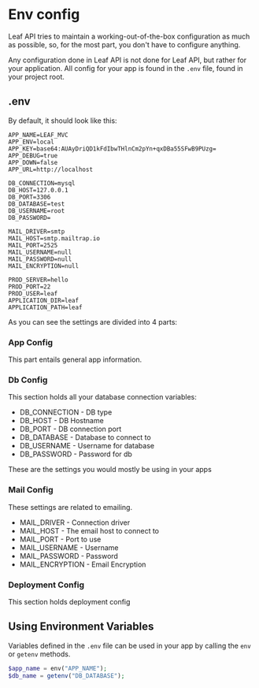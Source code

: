 # Env config

Leaf API tries to maintain a working-out-of-the-box configuration as much as possible, so, for the most part, you don't have to configure anything.

Any configuration done in Leaf API is not done for Leaf API, but rather for your application. All config for your app is found in the `.env` file, found in your project root.

## .env

By default, it should look like this:

```env
APP_NAME=LEAF_MVC
APP_ENV=local
APP_KEY=base64:AUAyDriQD1kFdIbwTHlnCm2pYn+qxDBa55SFwB9PUzg=
APP_DEBUG=true
APP_DOWN=false
APP_URL=http://localhost

DB_CONNECTION=mysql
DB_HOST=127.0.0.1
DB_PORT=3306
DB_DATABASE=test
DB_USERNAME=root
DB_PASSWORD=

MAIL_DRIVER=smtp
MAIL_HOST=smtp.mailtrap.io
MAIL_PORT=2525
MAIL_USERNAME=null
MAIL_PASSWORD=null
MAIL_ENCRYPTION=null

PROD_SERVER=hello
PROD_PORT=22
PROD_USER=leaf
APPLICATION_DIR=leaf
APPLICATION_PATH=leaf
```

As you can see the settings are divided into 4 parts:

### App Config

This part entails general app information.

### Db Config

This section holds all your database connection variables:

- DB_CONNECTION - DB type
- DB_HOST - DB Hostname
- DB_PORT - DB connection port
- DB_DATABASE - Database to connect to
- DB_USERNAME - Username for database
- DB_PASSWORD - Password for db

These are the settings you would mostly be using in your apps

### Mail Config

These settings are related to emailing.

- MAIL_DRIVER - Connection driver
- MAIL_HOST - The email host to connect to
- MAIL_PORT - Port to use
- MAIL_USERNAME - Username
- MAIL_PASSWORD - Password
- MAIL_ENCRYPTION - Email Encryption

### Deployment Config

This section holds deployment config

## Using Environment Variables

Variables defined in the `.env` file can be used in your app by calling the `env` or `getenv` methods.

```php
$app_name = env("APP_NAME");
$db_name = getenv("DB_DATABASE");
```
